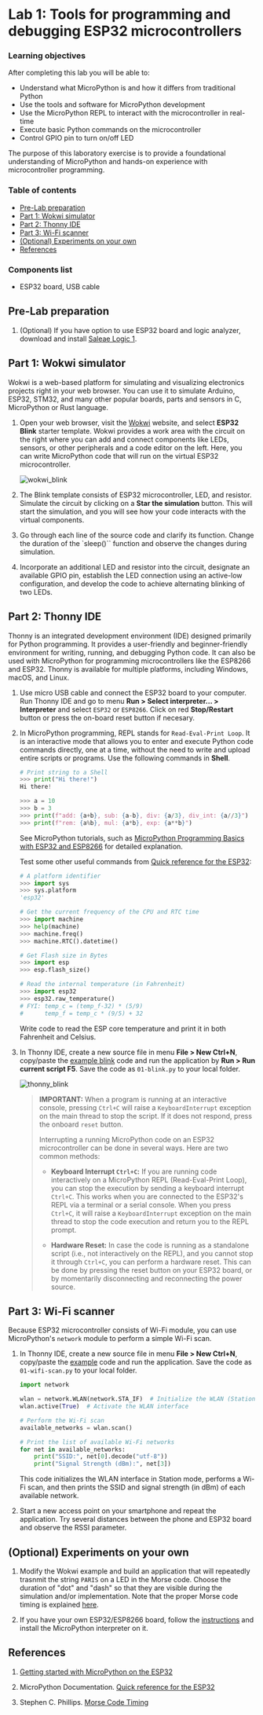 # Lab 1: Tools for programming and debugging ESP32 microcontrollers

### Learning objectives

After completing this lab you will be able to:

* Understand what MicroPython is and how it differs from traditional Python
* Use the tools and software for MicroPython development
* Use the MicroPython REPL to interact with the microcontroller in real-time
* Execute basic Python commands on the microcontroller
* Control GPIO pin to turn on/off LED

The purpose of this laboratory exercise is to provide a foundational understanding of MicroPython and hands-on experience with microcontroller programming.

### Table of contents

* [Pre-Lab preparation](#preparation)
* [Part 1: Wokwi simulator](#part1)
* [Part 2: Thonny IDE](#part2)
* [Part 3: Wi-Fi scanner](#part3)
* [(Optional) Experiments on your own](#experiments)
* [References](#references)

### Components list

* ESP32 board, USB cable

<a name="preparation"></a>

## Pre-Lab preparation

1. (Optional) If you have option to use ESP32 board and logic analyzer, download and install [Saleae Logic 1](https://support.saleae.com/logic-software/legacy-software/older-software-releases#logic-1-x-download-links).

<a name="part1"></a>

## Part 1: Wokwi simulator

Wokwi is a web-based platform for simulating and visualizing electronics projects right in your web browser. You can use it to simulate Arduino, ESP32, STM32, and many other popular boards, parts and sensors in C, MicroPython or Rust language.

1. Open your web browser, visit the [Wokwi](https://wokwi.com/micropython) website, and select **ESP32 Blink** starter template. Wokwi provides a work area with the circuit on the right where you can add and connect components like LEDs, sensors, or other peripherals and a code editor on the left. Here, you can write MicroPython code that will run on the virtual ESP32 microcontroller.

   ![wokwi_blink](images/wokwi_blink.png)

2. The Blink template consists of ESP32 microcontroller, LED, and resistor. Simulate the circuit by clicking on a **Star the simulation** button. This will start the simulation, and you will see how your code interacts with the virtual components.

3. Go through each line of the source code and clarify its function. Change the duration of the `sleep()`` function and observe the changes during simulation.

4. Incorporate an additional LED and resistor into the circuit, designate an available GPIO pin, establish the LED connection using an active-low configuration, and develop the code to achieve alternating blinking of two LEDs.

<a name="part2"></a>

## Part 2: Thonny IDE

Thonny is an integrated development environment (IDE) designed primarily for Python programming. It provides a user-friendly and beginner-friendly environment for writing, running, and debugging Python code. It can also be used with MicroPython for programming microcontrollers like the ESP8266 and ESP32. Thonny is available for multiple platforms, including Windows, macOS, and Linux.

1. Use micro USB cable and connect the ESP32 board to your computer. Run Thonny IDE and go to menu **Run > Select interpreter... > Interpreter** and select `ESP32` or `ESP8266`. Click on red **Stop/Restart** button or press the on-board reset button if necesary.

2. In MicroPython programming, REPL stands for `Read-Eval-Print Loop`. It is an interactive mode that allows you to enter and execute Python code commands directly, one at a time, without the need to write and upload entire scripts or programs. Use the following commands in **Shell**.

    ```python
    # Print string to a Shell
    >>> print("Hi there!")
    Hi there!

    >>> a = 10
    >>> b = 3
    >>> print(f"add: {a+b}, sub: {a-b}, div: {a/3}, div_int: {a//3}")
    >>> print(f"rem: {a%b}, mul: {a*b}, exp: {a**b}")
    ```

    See MicroPython tutorials, such as [MicroPython Programming Basics with ESP32 and ESP8266](https://randomnerdtutorials.com/micropython-programming-basics-esp32-esp8266/) for detailed explanation.

    Test some other useful commands from [Quick reference for the ESP32](https://docs.micropython.org/en/latest/esp32/quickref.html):

    ```python
    # A platform identifier
    >>> import sys
    >>> sys.platform
    'esp32'

    # Get the current frequency of the CPU and RTC time
    >>> import machine
    >>> help(machine)
    >>> machine.freq()
    >>> machine.RTC().datetime()

    # Get Flash size in Bytes
    >>> import esp
    >>> esp.flash_size()

    # Read the internal temperature (in Fahrenheit)
    >>> import esp32
    >>> esp32.raw_temperature()
    # FYI: temp_c = (temp_f-32) * (5/9)
    #      temp_f = temp_c * (9/5) + 32
    ```

    Write code to read the ESP core temperature and print it in both Fahrenheit and Celsius.

3. In Thonny IDE, create a new source file in menu **File > New Ctrl+N**, copy/paste the [example blink](https://raw.githubusercontent.com/tomas-fryza/esp-micropython/main/examples/01-blink/main.py) code and run the application by **Run > Run current script F5**. Save the code as `01-blink.py` to your local folder.

   ![thonny_blink](images/thonny_blink.png)

   > **IMPORTANT:** When a program is running at an interactive console, pressing `Ctrl+C` will raise a `KeyboardInterrupt` exception on the main thread to stop the script. If it does not respond, press the onboard `reset` button.
   >
   > Interrupting a running MicroPython code on an ESP32 microcontroller can be done in several ways. Here are two common methods:
   >
   >   * **Keyboard Interrupt `Ctrl+C`:**
   >      If you are running code interactively on a MicroPython REPL (Read-Eval-Print Loop), you can stop the execution by sending a keyboard interrupt `Ctrl+C`. This works when you are connected to the ESP32's REPL via a terminal or a serial console. When you press `Ctrl+C`, it will raise a `KeyboardInterrupt` exception on the main thread to stop the code execution and return you to the REPL prompt.
    >
    >   * **Hardware Reset:**
    >      In case the code is running as a standalone script (i.e., not interactively on the REPL), and you cannot stop it through `Ctrl+C`, you can perform a hardware reset. This can be done by pressing the reset button on your ESP32 board, or by momentarily disconnecting and reconnecting the power source.

<a name="part3"></a>

## Part 3: Wi-Fi scanner

Because ESP32 microcontroller consists of Wi-Fi module, you can use MicroPython's `network` module to perform a simple Wi-Fi scan.

1. In Thonny IDE, create a new source file in menu **File > New Ctrl+N**, copy/paste the [example](https://raw.githubusercontent.com/tomas-fryza/esp-micropython/main/examples/03-wifi-scan/main.py) code and run the application. Save the code as `01-wifi-scan.py` to your local folder.

    ```python
    import network

    wlan = network.WLAN(network.STA_IF)  # Initialize the WLAN (Station mode)
    wlan.active(True)  # Activate the WLAN interface

    # Perform the Wi-Fi scan
    available_networks = wlan.scan()

    # Print the list of available Wi-Fi networks
    for net in available_networks:
        print("SSID:", net[0].decode("utf-8"))
        print("Signal Strength (dBm):", net[3])
    ```

    This code initializes the WLAN interface in Station mode, performs a Wi-Fi scan, and then prints the SSID and signal strength (in dBm) of each available network.

2. Start a new access point on your smartphone and repeat the application. Try several distances between the phone and ESP32 board and observe the RSSI parameter.

<a name="experiments"></a>

## (Optional) Experiments on your own

1. Modify the Wokwi example and build an application that will repeatedly trasnmit the string `PARIS` on a LED in the Morse code. Choose the duration of "dot" and "dash" so that they are visible during the simulation and/or implementation. Note that the proper Morse code timing is explained [here](https://morsecode.world/international/timing.html).

2. If you have your own ESP32/ESP8266 board, follow the [instructions](https://github.com/tomas-fryza/esp-micropython/wiki/How-to-use-MicroPython-and-ESP32-ESP8266) and install the MicroPython interpreter on it.

<a name="references"></a>

## References

1. [Getting started with MicroPython on the ESP32](https://docs.micropython.org/en/latest/esp32/tutorial/intro.html)

2. MicroPython Documentation. [Quick reference for the ESP32](https://docs.micropython.org/en/latest/esp32/quickref.html)

3. Stephen C. Phillips. [Morse Code Timing](https://morsecode.world/international/timing.html)
